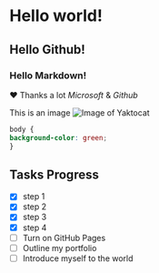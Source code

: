 # Hello world!
## Hello Github!
### Hello Markdown!
♥ Thanks a lot *Microsoft* & _Github_

This is an image
![Image of Yaktocat](https://images.unsplash.com/photo-1727377202632-d69857701847?q=80&w=1470&auto=format&fit=crop&ixlib=rb-4.0.3&ixid=M3wxMjA3fDB8MHxwaG90by1wYWdlfHx8fGVufDB8fHx8fA%3D%3D)

```css
body {
background-color: green;
}
```
## Tasks Progress
- [x] step 1
- [x] step 2
- [x] step 3
- [x] step 4
- [ ] Turn on GitHub Pages
- [ ] Outline my portfolio
- [ ] Introduce myself to the world
